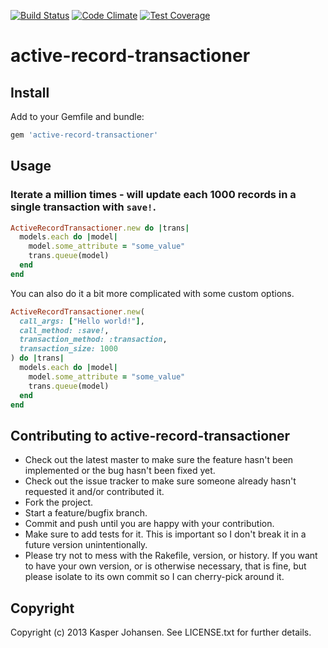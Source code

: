 [![Build Status](https://api.shippable.com/projects/540e7b993479c5ea8f9ec1f2/badge?branchName=master)](https://app.shippable.com/projects/540e7b993479c5ea8f9ec1f2/builds/latest)
[![Code Climate](https://codeclimate.com/github/kaspernj/active-record-transactioner/badges/gpa.svg)](https://codeclimate.com/github/kaspernj/active-record-transactioner)
[![Test Coverage](https://codeclimate.com/github/kaspernj/active-record-transactioner/badges/coverage.svg)](https://codeclimate.com/github/kaspernj/active-record-transactioner)

# active-record-transactioner

## Install

Add to your Gemfile and bundle:
```ruby
gem 'active-record-transactioner'
```

## Usage

### Iterate a million times - will update each 1000 records in a single transaction with `save!`.
```ruby
ActiveRecordTransactioner.new do |trans|
  models.each do |model|
    model.some_attribute = "some_value"
    trans.queue(model)
  end
end
```

You can also do it a bit more complicated with some custom options.
```ruby
ActiveRecordTransactioner.new(
  call_args: ["Hello world!"],
  call_method: :save!,
  transaction_method: :transaction,
  transaction_size: 1000
) do |trans|
  models.each do |model|
    model.some_attribute = "some_value"
    trans.queue(model)
  end
end
```

## Contributing to active-record-transactioner
 
* Check out the latest master to make sure the feature hasn't been implemented or the bug hasn't been fixed yet.
* Check out the issue tracker to make sure someone already hasn't requested it and/or contributed it.
* Fork the project.
* Start a feature/bugfix branch.
* Commit and push until you are happy with your contribution.
* Make sure to add tests for it. This is important so I don't break it in a future version unintentionally.
* Please try not to mess with the Rakefile, version, or history. If you want to have your own version, or is otherwise necessary, that is fine, but please isolate to its own commit so I can cherry-pick around it.

## Copyright

Copyright (c) 2013 Kasper Johansen. See LICENSE.txt for
further details.
